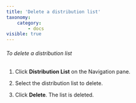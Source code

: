 ```yaml
---
title: 'Delete a distribution list'
taxonomy:
    category:
        - docs
visible: true
---
```


###### To delete a distribution list

1.  Click <span style="font-weight: bold;">Distribution List</span> on the Navigation pane.

2.  Select the distribution list to delete.

3.  Click <span style="font-weight: bold;">Delete</span>. The list is deleted.